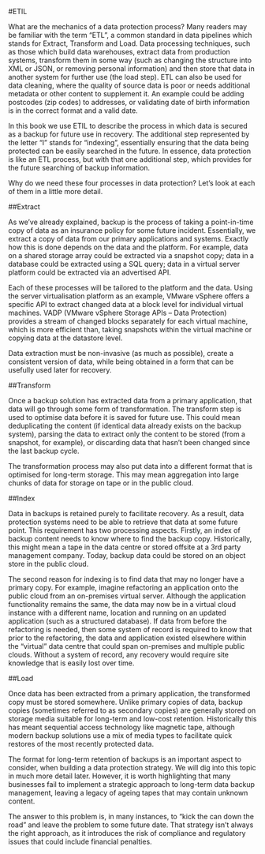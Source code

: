 #ETIL

What are the mechanics of a data protection process?  Many readers may be familiar with the term “ETL”, a common standard in data pipelines which stands for Extract, Transform and Load.  Data processing techniques, such as those which build data warehouses, extract data from production systems, transform them in some way (such as changing the structure into XML or JSON, or removing personal information) and then store that data in another system for further use (the load step).  ETL can also be used for data cleaning, where the quality of source data is poor or needs additional metadata or other content to supplement it.  An example could be adding postcodes (zip codes) to addresses, or validating date of birth information is in the correct format and a valid date.

In this book we use ETIL to describe the process in which data is secured as a backup for future use in recovery.  The additional step represented by the letter “I” stands for “indexing”, essentially ensuring that the data being protected can be easily searched in the future.  In essence, data protection is like an ETL process, but with that one additional step, which provides for the future searching of backup information.

Why do we need these four processes in data protection?  Let’s look at each of them in a little more detail.

##Extract

As we’ve already explained, backup is the process of taking a point-in-time copy of data as an insurance policy for some future incident.  Essentially, we extract a copy of data from our primary applications and systems.  Exactly how this is done depends on the data and the platform.  For example, data on a shared storage array could be extracted via a snapshot copy; data in a database could be extracted using a SQL query; data in a virtual server platform could be extracted via an advertised API.  

Each of these processes will be tailored to the platform and the data.  Using the server virtualisation platform as an example, VMware vSphere offers a specific API to extract changed data at a block level for individual virtual machines.  VADP (VMware vSphere Storage APIs – Data Protection) provides a stream of changed blocks separately for each virtual machine, which is more efficient than, taking snapshots within the virtual machine or copying data at the datastore level.

Data extraction must be non-invasive (as much as possible), create a consistent version of data, while being obtained in a form that can be usefully used later for recovery.  

##Transform

Once a backup solution has extracted data from a primary application, that data will go through some form of transformation.  The transform step is used to optimise data before it is saved for future use.  This could mean deduplicating the content (if identical data already exists on the backup system), parsing the data to extract only the content to be stored (from a snapshot, for example), or discarding data that hasn’t been changed since the last backup cycle.  

The transformation process may also put data into a different format that is optimised for long-term storage.  This may mean aggregation into large chunks of data for storage on tape or in the public cloud.

##Index

Data in backups is retained purely to facilitate recovery.  As a result, data protection systems need to be able to retrieve that data at some future point.  This requirement has two processing aspects.  Firstly, an index of backup content needs to know where to find the backup copy.  Historically, this might mean a tape in the data centre or stored offsite at a 3rd party management company.  Today, backup data could be stored on an object store in the public cloud.  

The second reason for indexing is to find data that may no longer have a primary copy.  For example, imagine refactoring an application onto the public cloud from an on-premises virtual server.  Although the application functionality remains the same, the data may now be in a virtual cloud instance with a different name, location and running on an updated application (such as a structured database).  If data from before the refactoring is needed, then some system of record is required to know that prior to the refactoring, the data and application existed elsewhere within the “virtual” data centre that could span on-premises and multiple public clouds.  Without a system of record, any recovery would require site knowledge that is easily lost over time.

##Load

Once data has been extracted from a primary application, the transformed copy must be stored somewhere.  Unlike primary copies of data, backup copies (sometimes referred to as secondary copies) are generally stored on storage media suitable for long-term and low-cost retention.  Historically this has meant sequential access technology like magnetic tape, although modern backup solutions use a mix of media types to facilitate quick restores of the most recently protected data.

The format for long-term retention of backups is an important aspect to consider, when building a data protection strategy.  We will dig into this topic in much more detail later.  However, it is worth highlighting that many businesses fail to implement a strategic approach to long-term data backup management, leaving a legacy of ageing tapes that may contain unknown content.

The answer to this problem is, in many instances, to “kick the can down the road” and leave the problem to some future date.  That strategy isn’t always the right approach, as it introduces the risk of compliance and regulatory issues that could include financial penalties.

